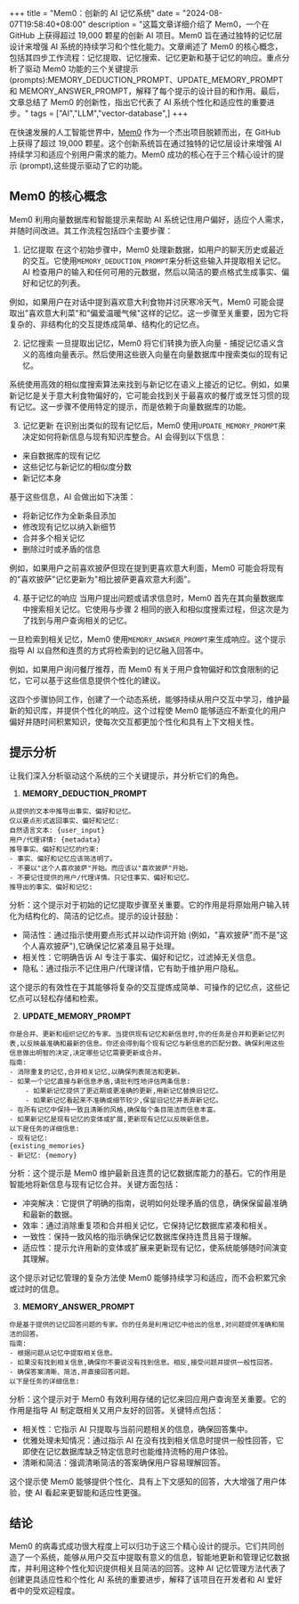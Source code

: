 +++
title = "Mem0：创新的 AI 记忆系统"
date = "2024-08-07T19:58:40+08:00"
description = "这篇文章详细介绍了 Mem0，一个在 GitHub 上获得超过 19,000 颗星的创新 AI 项目。Mem0 旨在通过独特的记忆层设计来增强 AI 系统的持续学习和个性化能力。文章阐述了 Mem0 的核心概念，包括其四步工作流程：记忆提取、记忆搜索、记忆更新和基于记忆的响应。重点分析了驱动 Mem0 功能的三个关键提示 (prompts):MEMORY_DEDUCTION_PROMPT、UPDATE_MEMORY_PROMPT 和 MEMORY_ANSWER_PROMPT，解释了每个提示的设计目的和作用。最后，文章总结了 Mem0 的创新性，指出它代表了 AI 系统个性化和适应性的重要进步。"
tags = ["AI","LLM","vector-database",]
+++

在快速发展的人工智能世界中，[Mem0](https://github.com/mem0ai/mem0) 作为一个杰出项目脱颖而出，在 GitHub 上获得了超过 19,000 颗星。这个创新系统旨在通过独特的记忆层设计来增强 AI 持续学习和适应个别用户需求的能力。Mem0 成功的核心在于三个精心设计的提示 (prompt),这些提示驱动了它的功能。

## Mem0 的核心概念

Mem0 利用向量数据库和智能提示来帮助 AI 系统记住用户偏好，适应个人需求，并随时间改进。其工作流程包括四个主要步骤：

1. 记忆提取
在这个初始步骤中，Mem0 处理新数据，如用户的聊天历史或最近的交互。它使用`MEMORY_DEDUCTION_PROMPT`来分析这些输入并提取相关记忆。AI 检查用户的输入和任何可用的元数据，然后以简洁的要点格式生成事实、偏好和记忆的列表。

例如，如果用户在对话中提到喜欢意大利食物并讨厌寒冷天气，Mem0 可能会提取出"喜欢意大利菜"和"偏爱温暖气候"这样的记忆。这一步骤至关重要，因为它将复杂的、非结构化的交互提炼成简单、结构化的记忆点。

2. 记忆搜索
一旦提取出记忆，Mem0 将它们转换为嵌入向量 - 捕捉记忆语义含义的高维向量表示。然后使用这些嵌入向量在向量数据库中搜索类似的现有记忆。

系统使用高效的相似度搜索算法来找到与新记忆在语义上接近的记忆。例如，如果新记忆是关于意大利食物偏好的，它可能会找到关于最喜欢的餐厅或烹饪习惯的现有记忆。这一步骤不使用特定的提示，而是依赖于向量数据库的功能。

3. 记忆更新
在识别出类似的现有记忆后，Mem0 使用`UPDATE_MEMORY_PROMPT`来决定如何将新信息与现有知识库整合。AI 会得到以下信息：

* 来自数据库的现有记忆
* 这些记忆与新记忆的相似度分数
* 新记忆本身

基于这些信息，AI 会做出如下决策：

* 将新记忆作为全新条目添加
* 修改现有记忆以纳入新细节
* 合并多个相关记忆
* 删除过时或矛盾的信息

例如，如果用户之前喜欢披萨但现在提到更喜欢意大利面，Mem0 可能会将现有的"喜欢披萨"记忆更新为"相比披萨更喜欢意大利面"。

4. 基于记忆的响应
当用户提出问题或请求信息时，Mem0 首先在其向量数据库中搜索相关记忆。它使用与步骤 2 相同的嵌入和相似度搜索过程，但这次是为了找到与用户查询相关的记忆。

一旦检索到相关记忆，Mem0 使用`MEMORY_ANSWER_PROMPT`来生成响应。这个提示指导 AI 以自然和连贯的方式将检索到的记忆融入回答中。

例如，如果用户询问餐厅推荐，而 Mem0 有关于用户食物偏好和饮食限制的记忆，它可以基于这些信息提供个性化的建议。

这四个步骤协同工作，创建了一个动态系统，能够持续从用户交互中学习，维护最新的知识库，并提供个性化的响应。这个过程使 Mem0 能够适应不断变化的用户偏好并随时间积累知识，使每次交互都更加个性化和具有上下文相关性。

## 提示分析

让我们深入分析驱动这个系统的三个关键提示，并分析它们的角色。

1. **MEMORY_DEDUCTION_PROMPT**

```plaintext
从提供的文本中推导出事实、偏好和记忆。
仅以要点形式返回事实、偏好和记忆:
自然语言文本: {user_input}
用户/代理详情: {metadata}
推导事实、偏好和记忆的约束:
- 事实、偏好和记忆应该简洁明了。
- 不要以"这个人喜欢披萨"开始。而应该以"喜欢披萨"开始。
- 不要记住提供的用户/代理详情。只记住事实、偏好和记忆。
推导出的事实、偏好和记忆:
```

分析：这个提示对于初始的记忆提取步骤至关重要。它的作用是将原始用户输入转化为结构化的、简洁的记忆点。提示的设计鼓励：

* 简洁性：通过指示使用要点形式并以动作词开始 (例如，"喜欢披萨"而不是"这个人喜欢披萨"),它确保记忆紧凑且易于处理。
* 相关性：它明确告诉 AI 专注于事实、偏好和记忆，过滤掉无关信息。
* 隐私：通过指示不记住用户/代理详情，它有助于维护用户隐私。

这个提示的有效性在于其能够将复杂的交互提炼成简单、可操作的记忆点，这些记忆点可以轻松存储和检索。

2. **UPDATE_MEMORY_PROMPT**

```plaintext
你是合并、更新和组织记忆的专家。当提供现有记忆和新信息时,你的任务是合并和更新记忆列表,以反映最准确和最新的信息。你还会得到每个现有记忆与新信息的匹配分数。确保利用这些信息做出明智的决定,决定哪些记忆需要更新或合并。
指南:
- 消除重复的记忆,合并相关记忆,以确保列表简洁和更新。
- 如果一个记忆直接与新信息矛盾,请批判性地评估两条信息:
    - 如果新记忆提供了更近期或更准确的更新,用新记忆替换旧记忆。
    - 如果新记忆看起来不准确或细节较少,保留旧记忆并丢弃新记忆。
- 在所有记忆中保持一致且清晰的风格,确保每个条目简洁而信息丰富。
- 如果新记忆是现有记忆的变体或扩展,更新现有记忆以反映新信息。
以下是任务的详细信息:
- 现有记忆:
{existing_memories}
- 新记忆: {memory}
```

分析：这个提示是 Mem0 维护最新且连贯的记忆数据库能力的基石。它的作用是智能地将新信息与现有记忆合并。关键方面包括：

* 冲突解决：它提供了明确的指南，说明如何处理矛盾的信息，确保保留最准确和最新的数据。
* 效率：通过消除重复项和合并相关记忆，它保持记忆数据库紧凑和相关。
* 一致性：保持一致风格的指示确保记忆数据库保持连贯且易于理解。
* 适应性：提示允许用新的变体或扩展来更新现有记忆，使系统能够随时间演变其理解。

这个提示对记忆管理的复杂方法使 Mem0 能够持续学习和适应，而不会积累冗余或过时的信息。

3. **MEMORY_ANSWER_PROMPT**

```plaintext
你是基于提供的记忆回答问题的专家。你的任务是利用记忆中给出的信息,对问题提供准确和简洁的回答。
指南:
- 根据问题从记忆中提取相关信息。
- 如果没有找到相关信息,确保你不要说没有找到信息。相反,接受问题并提供一般性回答。
- 确保答案清晰、简洁,并直接回答问题。
以下是任务的详细信息:
```

分析：这个提示对于 Mem0 有效利用存储的记忆来回应用户查询至关重要。它的作用是指导 AI 制定既相关又用户友好的回答。关键特点包括：

* 相关性：它指示 AI 只提取与当前问题相关的信息，确保回答集中。
* 优雅处理未知情况：通过指示 AI 在没有找到相关信息时提供一般性回答，它即使在记忆数据库缺乏特定信息时也能维持流畅的用户体验。
* 清晰和简洁：强调清晰简洁的答案确保用户容易理解回答。

这个提示使 Mem0 能够提供个性化、具有上下文感知的回答，大大增强了用户体验，使 AI 看起来更智能和适应性更强。

## 结论

Mem0 的病毒式成功很大程度上可以归功于这三个精心设计的提示。它们共同创造了一个系统，能够从用户交互中提取有意义的信息，智能地更新和管理记忆数据库，并利用这种个性化知识提供相关且简洁的回答。这种 AI 记忆管理方法代表了创建更具适应性和个性化 AI 系统的重要进步，解释了该项目在开发者和 AI 爱好者中的受欢迎程度。
